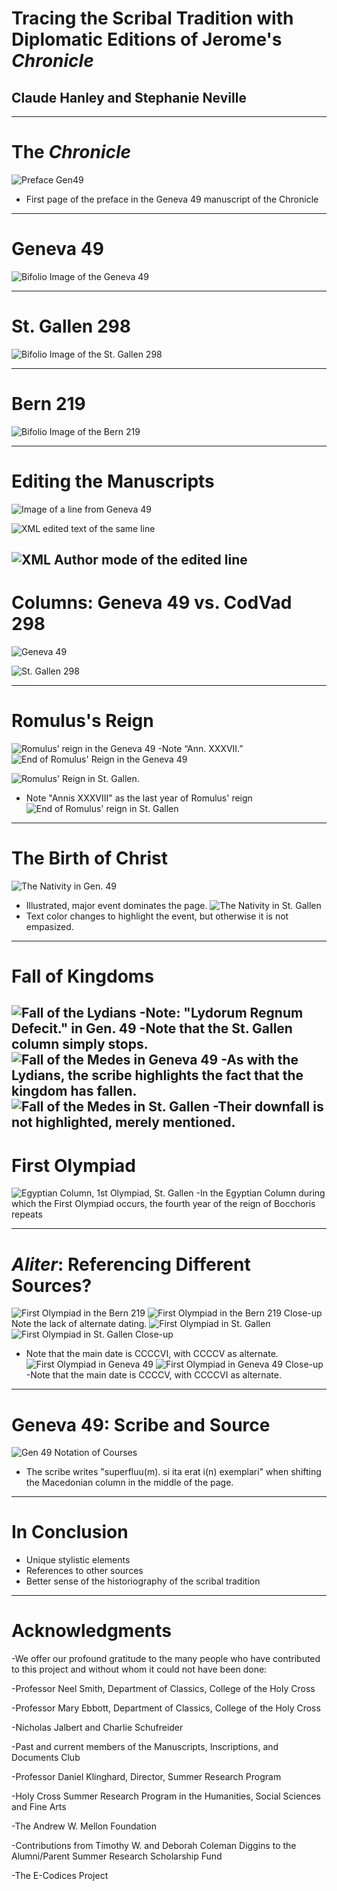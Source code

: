 # Tracing the Scribal Tradition with Diplomatic Editions of Jerome's *Chronicle* #

## Claude Hanley and Stephanie Neville

----------

# The *Chronicle*

![Preface Gen49](prefgen49.jpg)
- First page of the preface in the Geneva 49 manuscript of the Chronicle
----------

# Geneva 49

![Bifolio Image of the Geneva 49](gen49.jpg)



---------

# St. Gallen 298

![Bifolio Image of the St. Gallen 298](stgallen298.jpg)

--------

# Bern 219

![Bifolio Image of the Bern 219](bern219.jpg)

--------

# Editing the Manuscripts

![Image of a line from Geneva 49](linegen49.jpg)


![XML edited text of the same line](xmlgen49.jpg)

![XML Author mode of the edited line](authormodegen49.jpg)
--------

# Columns: Geneva 49 vs. CodVad 298


![Geneva 49](columnsgen49.jpg)

![St. Gallen 298](columnsstgallen298.jpg)

--------

# Romulus's Reign

![Romulus’ reign in the Geneva 49](romulusgen49.jpg)
-Note “Ann. XXXVII.”
![End of Romulus' Reign in the Geneva 49](romendgen49.jpg)

![ Romulus' Reign in St. Gallen.](romulusstgallen298.jpg)
- Note "Annis XXXVIII" as the last year of Romulus' reign
![End of Romulus' reign in St. Gallen](romendsstgallen298.jpg)

--------

# The Birth of Christ
![The Nativity in Gen. 49](jesusgen49.jpg)
- Illustrated, major event dominates the page.
![The Nativity in St. Gallen](jesusstgallen298.jpg)
 - Text color changes to highlight the event, but otherwise it is not empasized.
--------

# Fall of Kingdoms
![Fall of the Lydians](lydiansgen49.jpg)
-Note: "Lydorum Regnum Defecit." in Gen. 49
-Note that the St. Gallen column simply stops.
![Fall of the Medes in Geneva 49](medesgen49.jpg)
-As with the Lydians, the scribe highlights the fact that the kingdom has fallen.
![Fall of the Medes in St. Gallen](medesstgallen298.jpg)
-Their downfall is not highlighted, merely mentioned.
--------

# First Olympiad
![Egyptian Column, 1st Olympiad, St. Gallen](1stolympiadstgallen298.jpg)
-In the Egyptian Column during which the First Olympiad occurs, the fourth year of the reign of Bocchoris repeats


--------

# *Aliter*: Referencing Different Sources?
![First Olympiad in the Bern 219](aliter-1.jpg) ![First Olympiad in the Bern 219 Close-up](aliter-4.jpg)
 Note the lack of alternate dating.
![First Olympiad in St. Gallen](aliter-2.jpg) ![First Olympiad in St. Gallen Close-up](aliter-5.jpg)
- Note that the main date is CCCCVI, with CCCCV as alternate.
![First Olympiad in Geneva 49](aliter-3.jpg) ![First Olympiad in Geneva 49 Close-up](aliter-6.jpg)
-Note that the main date is CCCCV, with CCCCVI as alternate.
--------

# Geneva 49: Scribe and Source
![Gen 49 Notation of Courses](sourcegen49.jpg)
- The scribe writes "superfluu(m). si ita erat i(n) exemplari" when shifting the Macedonian column in the middle of the page.


--------

# In Conclusion
- Unique stylistic elements
- References to other sources
- Better sense of the historiography of the scribal tradition
--------

# Acknowledgments

-We offer our profound gratitude to the many people who have contributed to this project and without whom it could not have been done:

-Professor Neel Smith, Department of Classics, College of the Holy Cross

-Professor Mary Ebbott, Department of Classics, College of the Holy Cross

-Nicholas Jalbert and Charlie Schufreider

-Past and current members of the Manuscripts, Inscriptions, and Documents Club

-Professor Daniel Klinghard, Director, Summer Research Program

-Holy Cross Summer Research Program in the Humanities, Social Sciences and Fine Arts

-The Andrew W. Mellon Foundation

-Contributions from Timothy W. and Deborah Coleman Diggins to the Alumni/Parent Summer Research Scholarship Fund

-The E-Codices Project
